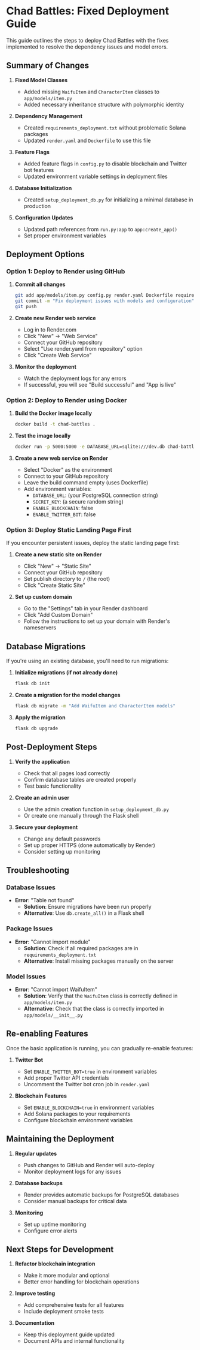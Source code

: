 # Chad Battles: Fixed Deployment Guide

This guide outlines the steps to deploy Chad Battles with the fixes implemented to resolve the dependency issues and model errors.

## Summary of Changes

1. **Fixed Model Classes**
   - Added missing `WaifuItem` and `CharacterItem` classes to `app/models/item.py`
   - Added necessary inheritance structure with polymorphic identity

2. **Dependency Management**
   - Created `requirements_deployment.txt` without problematic Solana packages
   - Updated `render.yaml` and `Dockerfile` to use this file

3. **Feature Flags**
   - Added feature flags in `config.py` to disable blockchain and Twitter bot features
   - Updated environment variable settings in deployment files

4. **Database Initialization**
   - Created `setup_deployment_db.py` for initializing a minimal database in production

5. **Configuration Updates**
   - Updated path references from `run.py:app` to `app:create_app()`
   - Set proper environment variables

## Deployment Options

### Option 1: Deploy to Render using GitHub

1. **Commit all changes**
   ```bash
   git add app/models/item.py config.py render.yaml Dockerfile requirements_deployment.txt setup_deployment_db.py
   git commit -m "Fix deployment issues with models and configuration"
   git push
   ```

2. **Create new Render web service**
   - Log in to Render.com
   - Click "New" → "Web Service"
   - Connect your GitHub repository
   - Select "Use render.yaml from repository" option
   - Click "Create Web Service"

3. **Monitor the deployment**
   - Watch the deployment logs for any errors
   - If successful, you will see "Build successful" and "App is live"

### Option 2: Deploy to Render using Docker

1. **Build the Docker image locally**
   ```bash
   docker build -t chad-battles .
   ```

2. **Test the image locally**
   ```bash
   docker run -p 5000:5000 -e DATABASE_URL=sqlite:///dev.db chad-battles
   ```

3. **Create a new web service on Render**
   - Select "Docker" as the environment
   - Connect to your GitHub repository
   - Leave the build command empty (uses Dockerfile)
   - Add environment variables:
     - `DATABASE_URL`: (your PostgreSQL connection string)
     - `SECRET_KEY`: (a secure random string)
     - `ENABLE_BLOCKCHAIN`: false
     - `ENABLE_TWITTER_BOT`: false

### Option 3: Deploy Static Landing Page First

If you encounter persistent issues, deploy the static landing page first:

1. **Create a new static site on Render**
   - Click "New" → "Static Site"
   - Connect your GitHub repository
   - Set publish directory to `/` (the root)
   - Click "Create Static Site"

2. **Set up custom domain**
   - Go to the "Settings" tab in your Render dashboard
   - Click "Add Custom Domain"
   - Follow the instructions to set up your domain with Render's nameservers

## Database Migrations

If you're using an existing database, you'll need to run migrations:

1. **Initialize migrations (if not already done)**
   ```bash
   flask db init
   ```

2. **Create a migration for the model changes**
   ```bash
   flask db migrate -m "Add WaifuItem and CharacterItem models"
   ```

3. **Apply the migration**
   ```bash
   flask db upgrade
   ```

## Post-Deployment Steps

1. **Verify the application**
   - Check that all pages load correctly
   - Confirm database tables are created properly
   - Test basic functionality

2. **Create an admin user**
   - Use the admin creation function in `setup_deployment_db.py`
   - Or create one manually through the Flask shell

3. **Secure your deployment**
   - Change any default passwords
   - Set up proper HTTPS (done automatically by Render)
   - Consider setting up monitoring

## Troubleshooting

### Database Issues
- **Error**: "Table not found"
  - **Solution**: Ensure migrations have been run properly
  - **Alternative**: Use `db.create_all()` in a Flask shell

### Package Issues
- **Error**: "Cannot import module"
  - **Solution**: Check if all required packages are in `requirements_deployment.txt`
  - **Alternative**: Install missing packages manually on the server

### Model Issues
- **Error**: "Cannot import WaifuItem"
  - **Solution**: Verify that the `WaifuItem` class is correctly defined in `app/models/item.py`
  - **Alternative**: Check that the class is correctly imported in `app/models/__init__.py`

## Re-enabling Features

Once the basic application is running, you can gradually re-enable features:

1. **Twitter Bot**
   - Set `ENABLE_TWITTER_BOT=true` in environment variables
   - Add proper Twitter API credentials
   - Uncomment the Twitter bot cron job in `render.yaml`

2. **Blockchain Features**
   - Set `ENABLE_BLOCKCHAIN=true` in environment variables
   - Add Solana packages to your requirements
   - Configure blockchain environment variables

## Maintaining the Deployment

1. **Regular updates**
   - Push changes to GitHub and Render will auto-deploy
   - Monitor deployment logs for any issues

2. **Database backups**
   - Render provides automatic backups for PostgreSQL databases
   - Consider manual backups for critical data

3. **Monitoring**
   - Set up uptime monitoring
   - Configure error alerts

## Next Steps for Development

1. **Refactor blockchain integration**
   - Make it more modular and optional
   - Better error handling for blockchain operations

2. **Improve testing**
   - Add comprehensive tests for all features
   - Include deployment smoke tests

3. **Documentation**
   - Keep this deployment guide updated
   - Document APIs and internal functionality 